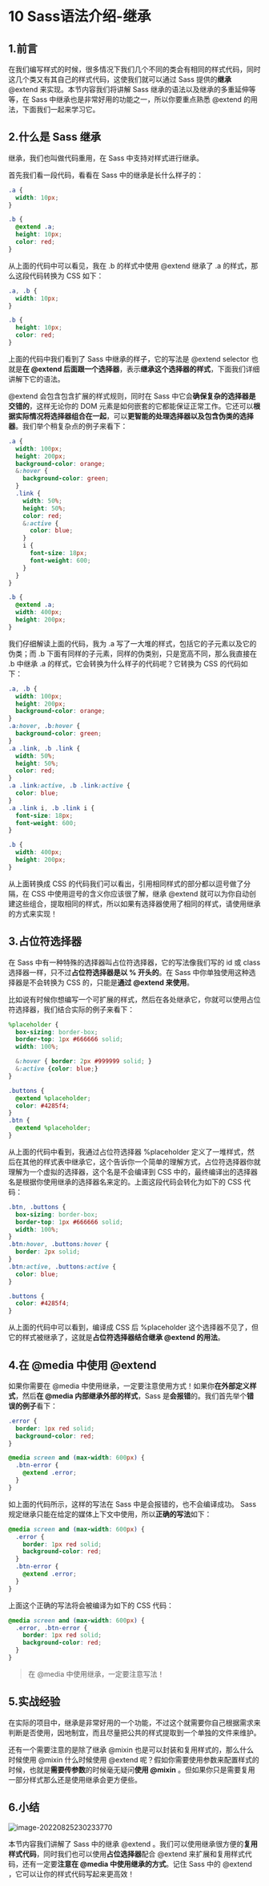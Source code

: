 # 10 Sass语法介绍-继承

## 1.前言

在我们编写样式的时候，很多情况下我们几个不同的类会有相同的样式代码，同时这几个类又有其自己的样式代码，这使我们就可以通过 Sass 提供的**继承** @extend 来实现。本节内容我们将讲解 Sass 继承的语法以及继承的多重延伸等等，在 Sass 中继承也是非常好用的功能之一，所以你要重点熟悉 @extend 的用法，下面我们一起来学习它。

## 2.什么是 Sass 继承

继承，我们也叫做代码重用，在 Sass 中支持对样式进行继承。

首先我们看一段代码，看看在 Sass 中的继承是长什么样子的：

```scss
.a {
  width: 10px;
}

.b {
  @extend .a;
  height: 10px;
  color: red;
}
```

从上面的代码中可以看见，我在 .b 的样式中使用 @extend 继承了 .a 的样式，那么这段代码转换为 CSS 如下：

```css
.a, .b {
  width: 10px;
}

.b {
  height: 10px;
  color: red;
}
```

上面的代码中我们看到了 Sass 中继承的样子，它的写法是 @extend selector 也就是**在 @extend 后面跟一个选择器**，表示**继承这个选择器的样式**，下面我们详细讲解下它的语法。

@extend 会包含包含扩展的样式规则，同时在 Sass 中它会**确保复杂的选择器是交错的**，这样无论你的 DOM 元素是如何嵌套的它都能保证正常工作。它还可以**根据实际情况将选择器组合在一起**，可以**更智能的处理选择器以及包含伪类的选择器**。我们举个稍复杂点的例子来看下：

```scss
.a {
  width: 100px;
  height: 200px;
  background-color: orange;
  &:hover {
    background-color: green;
  }
  .link {
    width: 50%;
    height: 50%;
    color: red;
    &:active {
      color: blue;
    }
    i {
      font-size: 18px;
      font-weight: 600;
    }
  }
}

.b {
  @extend .a;
  width: 400px;
  height: 200px;
}
```

我们仔细解读上面的代码，我为 .a 写了一大堆的样式，包括它的子元素以及它的伪类；而 .b 下面有同样的子元素，同样的伪类别，只是宽高不同，那么我直接在 .b 中继承 .a 的样式，它会转换为什么样子的代码呢？它转换为 CSS 的代码如下：

```css
.a, .b {
  width: 100px;
  height: 200px;
  background-color: orange;
}
.a:hover, .b:hover {
  background-color: green;
}
.a .link, .b .link {
  width: 50%;
  height: 50%;
  color: red;
}
.a .link:active, .b .link:active {
  color: blue;
}
.a .link i, .b .link i {
  font-size: 18px;
  font-weight: 600;
}

.b {
  width: 400px;
  height: 200px;
}
```

从上面转换成 CSS 的代码我们可以看出，引用相同样式的部分都以逗号做了分隔，在 CSS 中使用逗号的含义你应该很了解，继承 @extend 就可以为你自动创建这些组合，提取相同的样式，所以如果有选择器使用了相同的样式，请使用继承的方式来实现！

## 3.占位符选择器

在 Sass 中有一种特殊的选择器叫占位符选择器，它的写法像我们写的 id 或 class 选择器一样，只不过**占位符选择器是以 % 开头的**。在 Sass 中你单独使用这种选择器是不会转换为 CSS 的，只能是**通过 @extend 来使用**。

比如说有时候你想编写一个可扩展的样式，然后在各处继承它，你就可以使用占位符选择器，我们结合实际的例子来看下：

```scss
%placeholder {
  box-sizing: border-box;
  border-top: 1px #666666 solid;
  width: 100%;

  &:hover { border: 2px #999999 solid; }
  &:active {color: blue;}
}

.buttons {
  @extend %placeholder;
  color: #4285f4;
}
.btn {
  @extend %placeholder;
}
```

从上面的代码中看到，我通过占位符选择器 %placeholder 定义了一堆样式，然后在其他的样式表中继承它，这个告诉你一个简单的理解方式，占位符选择器你就理解为一个虚拟的选择器，这个名是不会编译到 CSS 中的，最终编译出的选择器名是根据你使用继承的选择器名来定的。上面这段代码会转化为如下的 CSS 代码：

```css
.btn, .buttons {
  box-sizing: border-box;
  border-top: 1px #666666 solid;
  width: 100%;
}
.btn:hover, .buttons:hover {
  border: 2px solid;
}
.btn:active, .buttons:active {
  color: blue;
}

.buttons {
  color: #4285f4;
}
```

从上面的代码中可以看到，编译成 CSS 后 %placeholder 这个选择器不见了，但它的样式被继承了，这就是**占位符选择器结合继承 @extend 的用法**。

## 4.在 @media 中使用 @extend

如果你需要在 @media 中使用继承，一定要注意使用方式！如果你**在外部定义样式**，然后**在 @media 内部继承外部的样式**，Sass 是**会报错**的。我们首先举个**错误的例子**看下：

```scss
.error {
  border: 1px red solid;
  background-color: red;
}

@media screen and (max-width: 600px) {
  .btn-error {
    @extend .error;
  }
}
```

如上面的代码所示，这样的写法在 Sass 中是会报错的，也不会编译成功。 Sass 规定继承只能在给定的媒体上下文中使用，所以**正确的写法**如下：

```scss
@media screen and (max-width: 600px) {
  .error {
    border: 1px red solid;
    background-color: red;
  }
  .btn-error {
    @extend .error;
  }
}
```

上面这个正确的写法将会被编译为如下的 CSS 代码：

```css
@media screen and (max-width: 600px) {
  .error, .btn-error {
    border: 1px red solid;
    background-color: red;
  }
}
```

> 在 @media 中使用继承，一定要注意写法！

## 5.实战经验

在实际的项目中，继承是非常好用的一个功能，不过这个就需要你自己根据需求来判断是否使用，因地制宜，而且尽量把公共的样式提取到一个单独的文件来维护。

还有一个需要注意的是除了继承 @mixin 也是可以封装和复用样式的，那么什么时候使用 @mixin 什么时候使用 @extend 呢？假如你需要使用参数来配置样式的时候，也就是**需要传参数**的时候毫无疑问**使用 @mixin** 。但如果你只是需要复用一部分样式那么还是使用继承会更方便些。

## 6.小结

![image-20220825230233770](https://i0.hdslb.com/bfs/album/cfde0cfe18268eff4c308f08af6ee83d2823bab1.png)

本节内容我们讲解了 Sass 中的继承 @extend 。我们可以使用继承很方便的**复用样式代码**，同时我们也可以使用**占位选择器**配合 @extend 来扩展和复用样式代码，还有一定要**注意在 @media 中使用继承的方式**。记住 Sass 中的 @extend ，它可以让你的样式代码写起来更高效！